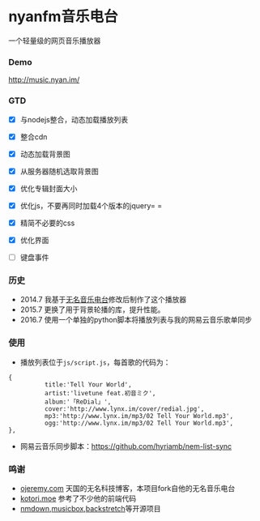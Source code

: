 # nyanfm音乐电台

一个轻量级的网页音乐播放器

### Demo
http://music.nyan.im/

### GTD
- [x] 与nodejs整合，动态加载播放列表
- [x] 整合cdn
- [x] 动态加载背景图
- [x] 从服务器随机选取背景图
- [x] 优化专辑封面大小
- [x] 优化js，不要再同时加载4个版本的jquery= =
- [x] 精简不必要的css
- [x] 优化界面
- [ ] 键盘事件


### 历史
* 2014.7 我基于[无名音乐电台](https://github.com/imshuhao/music-fm)修改后制作了这个播放器
* 2015.7 更换了用于背景轮播的库，提升性能。
* 2016.7 使用一个单独的python脚本将播放列表与我的网易云音乐歌单同步

### 使用
* 播放列表位于`js/script.js`，每首歌的代码为：
```
{
          title:'Tell Your World',
          artist:'livetune feat.初音ミク',
          album:'「ReDial」',    
          cover:'http://www.lynx.im/cover/redial.jpg',
          mp3:'http://www.lynx.im/mp3/02 Tell Your World.mp3',
          ogg:'http://www.lynx.im/mp3/02 Tell Your World.mp3',
},
```
* 网易云音乐同步脚本：https://github.com/hyriamb/nem-list-sync

### 鸣谢
* [ojeremy.com](https://ojeremy.com/)      天国的无名科技博客，本项目fork自他的无名音乐电台
* [kotori.moe](http://kotori.moe)      参考了不少他的前端代码
* [nmdown](https://github.com/muzuiget/nmdown),[musicbox](https://github.com/darknessomi/musicbox),[backstretch](https://github.com/srobbin/jquery-backstretch)等开源项目
